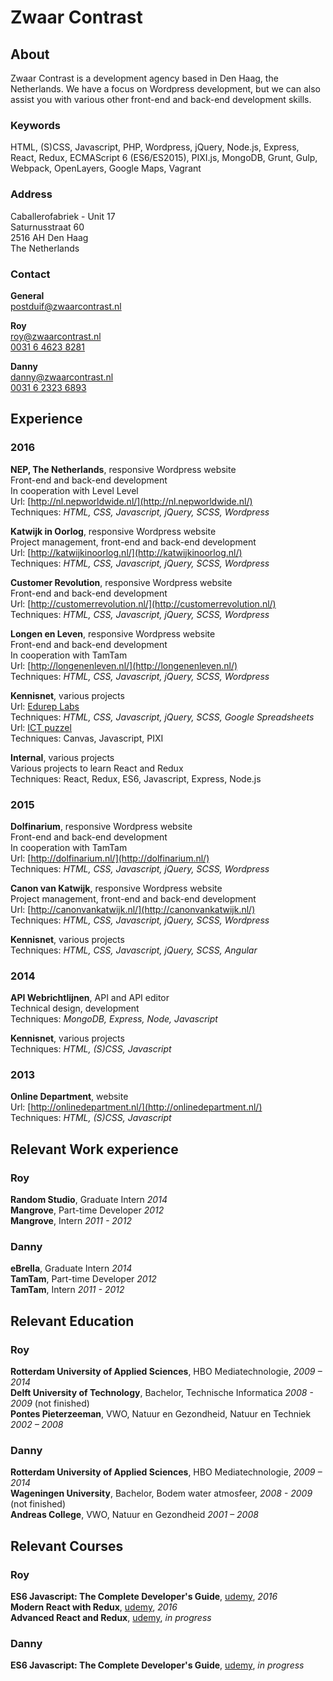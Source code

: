 # Zwaar Contrast
## About
Zwaar Contrast is a development agency based in Den Haag, the Netherlands. We have a focus on Wordpress development, but we can also assist you with various other front-end and back-end development skills. 

### Keywords
HTML, (S)CSS, Javascript, PHP, Wordpress, jQuery, Node.js, Express, React, Redux, ECMAScript 6 (ES6/ES2015), PIXI.js, MongoDB, Grunt, Gulp, Webpack, OpenLayers, Google Maps, Vagrant

### Address
Caballerofabriek - Unit 17  
Saturnusstraat 60  
2516 AH Den Haag  
The Netherlands
### Contact
**General**  
[postduif@zwaarcontrast.nl](mailto:postduif@zwaarcontrast.nl)

**Roy**  
[roy@zwaarcontrast.nl](mailto:roy@zwaarcontrast.nl)  
[0031 6 4623 8281](tel:+31646238281)

**Danny**  
[danny@zwaarcontrast.nl](mailto:danny@zwaarcontrast.nl)  
[0031 6 2323 6893](tel:+31623236893)

## Experience

### 2016  
**NEP, The Netherlands**, responsive Wordpress website  
Front-end and back-end development  
In cooperation with Level Level  
Url: [http://nl.nepworldwide.nl/](http://nl.nepworldwide.nl/)  
Techniques: _HTML, CSS, Javascript, jQuery, SCSS, Wordpress_

**Katwijk in Oorlog**, responsive Wordpress website  
Project management, front-end and back-end development   
Url: [http://katwijkinoorlog.nl/](http://katwijkinoorlog.nl/)  
Techniques: _HTML, CSS, Javascript, jQuery, SCSS, Wordpress_

**Customer Revolution**, responsive Wordpress website  
Front-end and back-end development   
Url: [http://customerrevolution.nl/](http://customerrevolution.nl/)  
Techniques: _HTML, CSS, Javascript, jQuery, SCSS, Wordpress_

**Longen en Leven**, responsive Wordpress website  
Front-end and back-end development   
In cooperation with TamTam  
Url: [http://longenenleven.nl/](http://longenenleven.nl/)  
Techniques: _HTML, CSS, Javascript, jQuery, SCSS, Wordpress_

**Kennisnet**, various projects  
Url: [Edurep Labs](http://labs.edurep.nl/)  
Techniques: _HTML, CSS, Javascript, jQuery, SCSS, Google Spreadsheets_  
Url: [ICT puzzel](https://ict-puzzel.kennisnet.nl/)  
Techniques: Canvas, Javascript, PIXI

**Internal**, various projects  
Various projects to learn React and Redux  
Techniques: React, Redux, ES6, Javascript, Express, Node.js  

### 2015

**Dolfinarium**, responsive Wordpress website  
Front-end and back-end development   
In cooperation with TamTam  
Url: [http://dolfinarium.nl/](http://dolfinarium.nl/)  
Techniques: _HTML, CSS, Javascript, jQuery, SCSS, Wordpress_

**Canon van Katwijk**, responsive Wordpress website  
Project management, front-end and back-end development   
Url: [http://canonvankatwijk.nl/](http://canonvankatwijk.nl/)   
Techniques: _HTML, CSS, Javascript, jQuery, SCSS, Wordpress_

**Kennisnet**, various projects  
Techniques: _HTML, CSS, Javascript, jQuery, SCSS, Angular_

### 2014  
**API Webrichtlijnen**, API and API editor  
Technical design, development  
Techniques: _MongoDB, Express, Node, Javascript_

**Kennisnet**, various projects  
Techniques: _HTML, (S)CSS, Javascript_

### 2013
**Online Department**, website  
Url: [http://onlinedepartment.nl/](http://onlinedepartment.nl/)   
Techniques: _HTML, (S)CSS, Javascript_

## Relevant Work experience

### Roy
**Random Studio**, Graduate Intern _2014_  
**Mangrove**, Part-time Developer _2012_  
**Mangrove**, Intern _2011 - 2012_  

### Danny
**eBrella**, Graduate Intern _2014_  
**TamTam**, Part-time Developer _2012_  
**TamTam**, Intern _2011 - 2012_  

## Relevant Education  

### Roy
**Rotterdam University of Applied Sciences**, HBO Mediatechnologie, _2009 – 2014_  
**Delft University of Technology**, Bachelor, Technische Informatica _2008 - 2009_ (not finished)  
**Pontes Pieterzeeman**, VWO, Natuur en Gezondheid, Natuur en Techniek _2002 – 2008_

### Danny
**Rotterdam University of Applied Sciences**, HBO Mediatechnologie, _2009 – 2014_  
**Wageningen University**, Bachelor, Bodem water atmosfeer, _2008 - 2009_ (not finished)  
**Andreas College**, VWO, Natuur en Gezondheid _2001 – 2008_

## Relevant Courses  
### Roy
**ES6 Javascript: The Complete Developer's Guide**, [udemy](https://www.udemy.com/javascript-es6-tutorial/learn/v4/overview), _2016_  
**Modern React with Redux**, [udemy](https://www.udemy.com/react-redux/learn/v4/overview), _2016_  
**Advanced React and Redux**, [udemy](https://www.udemy.com/react-redux-tutorial/learn/v4/), _in progress_  
### Danny
**ES6 Javascript: The Complete Developer's Guide**, [udemy](https://www.udemy.com/javascript-es6-tutorial/learn/v4/overview), _in progress_

